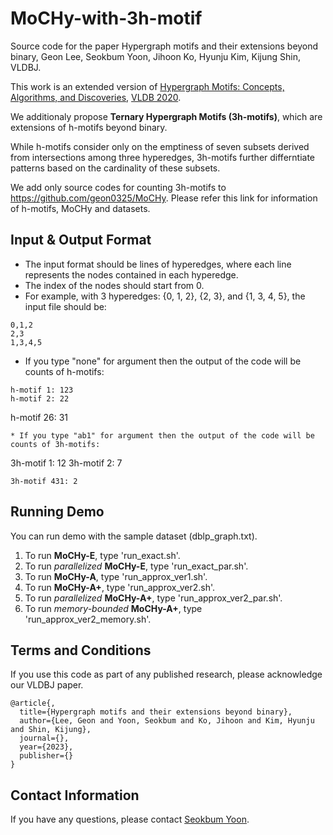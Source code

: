 # MoCHy-with-3h-motif
Source code for the paper Hypergraph motifs and their extensions beyond binary, Geon Lee, Seokbum Yoon, Jihoon Ko, Hyunju Kim, Kijung Shin, VLDBJ.

This work is an extended version of [Hypergraph Motifs: Concepts, Algorithms, and Discoveries](https://arxiv.org/abs/2003.01853), [VLDB 2020](https://vldb2020.org/).

We additionaly propose **Ternary Hypergraph Motifs (3h-motifs)**, which are extensions of h-motifs beyond binary.  

While h-motifs consider only on the emptiness of seven subsets derived from intersections among three hyperedges, 3h-motifs further differntiate patterns based on the cardinality of these subsets. 

We add only source codes for counting 3h-motifs to https://github.com/geon0325/MoCHy. Please refer this link for information of h-motifs, MoCHy and datasets. 

## Input & Output Format
* The input format should be lines of hyperedges, where each line represents the nodes contained in each hyperedge.
* The index of the nodes should start from 0.
* For example, with 3 hyperedges: {0, 1, 2}, {2, 3}, and {1, 3, 4, 5}, the input file should be:
```
0,1,2
2,3
1,3,4,5
```
* If you type "none" for argument then the output of the code will be counts of h-motifs:
```
h-motif 1: 123
h-motif 2: 22
```
h-motif 26: 31
```
* If you type "ab1" for argument then the output of the code will be counts of 3h-motifs:
```
3h-motif 1: 12
3h-motif 2: 7
```
3h-motif 431: 2
```

## Running Demo
You can run demo with the sample dataset (dblp_graph.txt).
1. To run **MoCHy-E**, type 'run_exact.sh'.
2. To run *parallelized* **MoCHy-E**, type 'run_exact_par.sh'.
3. To run **MoCHy-A**, type 'run_approx_ver1.sh'.
4. To run **MoCHy-A+**, type 'run_approx_ver2.sh'.
5. To run *parallelized* **MoCHy-A+**, type 'run_approx_ver2_par.sh'.
6. To run *memory-bounded* **MoCHy-A+**, type 'run_approx_ver2_memory.sh'.

## Terms and Conditions
If you use this code as part of any published research, please acknowledge our VLDBJ paper.
```
@article{,
  title={Hypergraph motifs and their extensions beyond binary},
  author={Lee, Geon and Yoon, Seokbum and Ko, Jihoon and Kim, Hyunju and Shin, Kijung},
  journal={},
  year={2023},
  publisher={}
}
```

## Contact Information
If you have any questions, please contact [Seokbum Yoon](jing9044@kaist.ac.kr).
